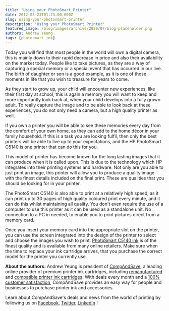 ```yaml
---
title: "Using your PhotoSmart Printer"
date: 2012-03-23T01:23:00.000Z
slug: using-your-photosmart-printer
description: "Using your PhotoSmart Printer"
featured_image: /blog/images/archive/2020/07/blog-placeholder.png
authors: Andrew Yeung
tags: [photosmart ink]
---
```


Today you will find that most people in the world will own a digital camera, this is mainly down to their rapid decrease in price and also their availability on the market today. People like to take pictures, as they are a way of capturing a special memory or a special event that has occurred in our live. The birth of daughter or son is a good example, as it is one of those moments in life that you wish to treasure for years to come. 

As they start to grow up, your child will encounter new experiences, like their first day at school, this is again a memory you will want to keep and more importantly look back at, when your child develops into a fully grown adult. To really capture the image and to be able to look back at these experiences, you do not only need a camera, but a high quality printer as well. 

If you own a printer you will be able to see these memories every day from the comfort of your own home, as they can add to the home décor in your family household. If this is a task you are looking fulfil, then only the best printers will be able to live up to your expectations, and the HP PhotoSmart C5140 is one printer that can do this for you. 

This model of printer has become known for the long lasting images that it can produce when it is called upon. This is due to the technology which HP integrates into their printing systems and hardware. Not only are you able to just print an image, this printer will allow you to produce a quality image with the finest details included on the final print. These are qualities that you should be looking for in your printer. 

The PhotoSmart C5140 is also able to print at a relatively high speed, as it can print up to 30 pages of high quality coloured print every minute, and it can do this whilst maintaining all quality. You don't even require the use of a computer to use this printer as it can be used as a standalone unit. No connection to a PC in needed, to enable you to print pictures direct from a memory card. 

Once you insert your memory card into the appropriate slot on the printer, you can use the screen integrated into the design of the printer to select and choose the images you wish to print. [PhotoSmart C5140 ink](https://www.compandsave.com/hp/photosmart/c5140-ink-cartridges) is of the finest quality and is available from many online retailers. Make sure when the time to replace your ink cartridge arrives, that you purchase the correct model for the printer you currently use.

**About the authors:** Andrew Yeung is president of [CompAndSave](https://www.compandsave.com/), a leading online provider of premium printer ink cartridges, including [remanufactured](https://www.compandsave.com/help) and [compatible printer ink cartridges](https://www.compandsave.com/help). With deals every month and a [100% customer satisfaction](https://www.compandsave.com/help), CompAndSave provides an easy way for people and businesses to purchase printer ink and accessories.

Learn about CompAndSave's deals and news from the world of printing by following us on [Facebook](https://www.facebook.com/compandsave.ink), [Twitter](https://twitter.com/compandsave), [LinkedIn](https://www.linkedin.com) !